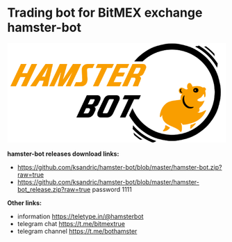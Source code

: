 # Trading bot for BitMEX exchange hamster-bot
![hamster-bot logo](/logo.png)

__hamster-bot releases download links:__
* https://github.com/ksandric/hamster-bot/blob/master/hamster-bot.zip?raw=true
* https://github.com/ksandric/hamster-bot/blob/master/hamster-bot_release.zip?raw=true password 1111

__Other links:__
* information https://teletype.in/@hamsterbot
* telegram chat https://t.me/bitmextrue
* telegram channel https://t.me/bothamster
